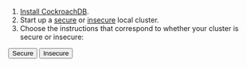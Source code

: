 1. [Install CockroachDB](install-cockroachdb.html).
2. Start up a [secure](secure-a-cluster.html) or [insecure](start-a-local-cluster.html) local cluster.
3. Choose the instructions that correspond to whether your cluster is secure or insecure:

<div class="filters filters-big clearfix">
  <button class="filter-button" data-scope="secure">Secure</button>
  <button class="filter-button" data-scope="insecure">Insecure</button>
</div>
